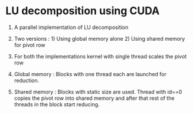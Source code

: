 LU decomposition using CUDA
=====================================================

1) A parallel implementation of LU decomposition 

2) Two versions : 1) Using global memory alone 2) Using shared memory for pivot row

3) For both the implementations kernel with single thread scales the pivot row
 
4) Global memory : Blocks with one thread each  are launched for reduction.  

5) Shared memory : Blocks with static size are used. Thread with id==0 copies the pivot row into shared memory and after that rest of the threads
                   in the block start reducing.


